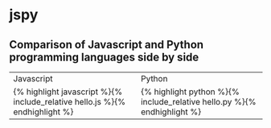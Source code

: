 # jspy


## Comparison of Javascript and Python programming languages side by side

<table>
<tr>
<td> Javascript </td> <td> Python </td>
</tr>
<tr>
<td>{% highlight javascript %}{% include_relative hello.js %}{% endhighlight %}</td>
<td>   
    {% highlight python %}{% include_relative hello.py %}{% endhighlight %}  
</td>
</tr>
</table>
